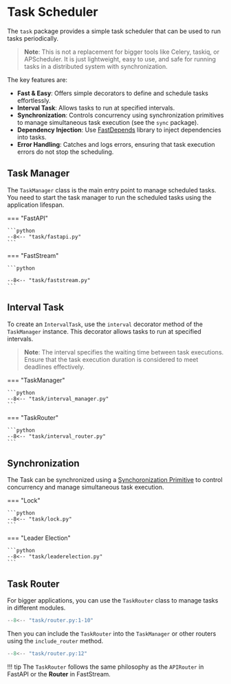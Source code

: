 # Task Scheduler

The `task` package provides a simple task scheduler that can be used to run tasks periodically.

> **Note**: This is not a replacement for bigger tools like Celery, taskiq, or APScheduler. It is just lightweight, easy to use, and safe for running tasks in a distributed system with synchronization.

The key features are:

- **Fast & Easy**: Offers simple decorators to define and schedule tasks effortlessly.
- **Interval Task**: Allows tasks to run at specified intervals.
- **Synchronization**: Controls concurrency using synchronization primitives to manage simultaneous task execution (see the `sync` package).
- **Dependency Injection**: Use [FastDepends](https://lancetnik.github.io/FastDepends/) library to inject dependencies into tasks.
- **Error Handling**: Catches and logs errors, ensuring that task execution errors do not stop the scheduling.

## Task Manager

The `TaskManager` class is the main entry point to manage scheduled tasks. You need to start the task manager to run the scheduled tasks using the application lifespan.

=== "FastAPI"

    ```python
    --8<-- "task/fastapi.py"
    ```

=== "FastStream"

    ```python

    --8<-- "task/faststream.py"
    ```

## Interval Task

To create an `IntervalTask`, use the `interval` decorator method of the `TaskManager` instance. This decorator allows tasks to run at specified intervals.

> **Note**: The interval specifies the waiting time between task executions. Ensure that the task execution duration is considered to meet deadlines effectively.

=== "TaskManager"

    ```python
    --8<-- "task/interval_manager.py"
    ```

=== "TaskRouter"

    ```python
    --8<-- "task/interval_router.py"
    ```


## Synchronization

The Task can be synchronized using a [Synchoronization Primitive](sync.md) to control concurrency and manage simultaneous task execution.

=== "Lock"

    ```python
    --8<-- "task/lock.py"
    ```


=== "Leader Election"


    ```python
    --8<-- "task/leaderelection.py"
    ```

## Task Router

For bigger applications, you can use the `TaskRouter` class to manage tasks in different modules.


```python
--8<-- "task/router.py:1-10"
```

Then you can include the `TaskRouter` into the `TaskManager` or other routers using the `include_router` method.

```python
--8<-- "task/router.py:12"
```

!!! tip
    The `TaskRouter` follows the same philosophy as the `APIRouter` in FastAPI or the **Router** in FastStream.
